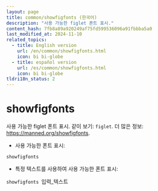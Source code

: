 ```yaml
---
layout: page
title: common/showfigfonts (한국어)
description: "사용 가능한 figlet 폰트 표시."
content_hash: 7fb8a89a920249af75fd599536096a91fbbba5a0
last_modified_at: 2024-11-10
related_topics:
  - title: English version
    url: /en/common/showfigfonts.html
    icon: bi bi-globe
  - title: español version
    url: /es/common/showfigfonts.html
    icon: bi bi-globe
tldri18n_status: 2
---
```

# showfigfonts

사용 가능한 figlet 폰트 표시.
같이 보기: `figlet`.
더 많은 정보: <https://manned.org/showfigfonts>.

- 사용 가능한 폰트 표시:

`showfigfonts`

- 특정 텍스트를 사용하여 사용 가능한 폰트 표시:

`showfigfonts `<span class="tldr-var badge badge-pill bg-dark-lm bg-white-dm text-white-lm text-dark-dm font-weight-bold">입력_텍스트</span>
